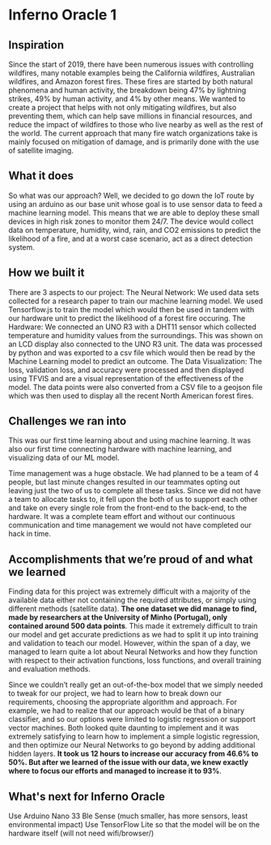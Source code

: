 # Inferno Oracle 1

## Inspiration

Since the start of 2019, there have been numerous issues with controlling wildfires, many notable examples being the California wildfires, Australian wildfires, and Amazon forest fires. These fires are started by both natural phenomena and human activity, the breakdown being 47% by lightning strikes, 49% by human activity, and 4% by other means. We wanted to create a project that helps with not only mitigating wildfires, but also preventing them, which can help save millions in financial resources, and reduce the impact of wildfires to those who live nearby as well as the rest of the world. The current approach that many fire watch organizations take is mainly focused on mitigation of damage, and is primarily done with the use of satellite imaging.

## What it does

So what was our approach? Well, we decided to go down the IoT route by using an arduino as our base unit whose goal is to use sensor data to feed a machine learning model. This means that we are able to deploy these small devices in high risk zones to monitor them 24/7. The device would collect data on temperature, humidity, wind, rain, and CO2 emissions to predict the likelihood of a fire, and at a worst case scenario, act as a direct detection system.

## How we built it

There are 3 aspects to our project:
The Neural Network: We used data sets collected for a research paper to train our machine learning model. We used Tensorflow.js to train the model which would then be used in tandem with our hardware unit to predict the likelihood of a forest fire occuring.
The Hardware: We connected an UNO R3 with a DHT11 sensor which collected temperature and humidity values from the surroundings. This was shown on an LCD display also connected to the UNO R3 unit. The data was processed by python and was exported to a csv file which would then be read by the Machine Learning model to predict an outcome.
The Data Visualization: The loss, validation loss, and accuracy were processed and then displayed using TFVIS and are a visual representation of the effectiveness of the model. The data points were also converted from a CSV file to a geojson file which was then used to display all the recent North American forest fires.

## Challenges we ran into

This was our first time learning about and using machine learning. It was also our first time connecting hardware with machine learning, and visualizing data of our ML model.

Time management was a huge obstacle. We had planned to be a team of 4 people, but last minute changes resulted in our teammates opting out leaving just the two of us to complete all these tasks. Since we did not have a team to allocate tasks to, it fell upon the both of us to support each other and take on every single role from the front-end to the back-end, to the hardware. It was a complete team effort and without our continuous communication and time management we would not have completed our hack in time.

## Accomplishments that we’re proud of and what we learned

Finding data for this project was extremely difficult with a majority of the available data either not containing the required attributes, or simply using different methods (satellite data). **The one dataset we did manage to find, made by researchers at the University of Minho (Portugal), only contained around 500 data points**. This made it extremely difficult to train our model and get accurate predictions as we had to split it up into training and validation to teach our model. However, within the span of a day, we managed to learn quite a lot about Neural Networks and how they function with respect to their activation functions, loss functions, and overall training and evaluation methods.

Since we couldn’t really get an out-of-the-box model that we simply needed to tweak for our project, we had to learn how to break down our requirements, choosing the appropriate algorithm and approach. For example, we had to realize that our approach would be that of a binary classifier, and so our options were limited to logistic regression or support vector machines. Both looked quite daunting to implement and it was extremely satisfying to learn how to implement a simple logistic regression, and then optimize our Neural Networks to go beyond by adding additional hidden layers. **It took us 12 hours to increase our accuracy from 46.6% to 50%. But after we learned of the issue with our data, we knew exactly where to focus our efforts and managed to increase it to 93%**.

## What's next for Inferno Oracle

Use Arduino Nano 33 Ble Sense (much smaller, has more sensors, least environmental impact)
Use TensorFlow Lite so that the model will be on the hardware itself (will not need wifi/browser/)
